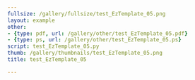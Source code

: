 ```yaml
---
fullsize: /gallery/fullsize/test_EzTemplate_05.png
layout: example
other:
- {type: pdf, url: /gallery/other/test_EzTemplate_05.pdf}
- {type: ps, url: /gallery/other/test_EzTemplate_05.ps}
script: test_EzTemplate_05.py
thumb: /gallery/thumbnails/test_EzTemplate_05.png
title: test_EzTemplate_05

---
```

